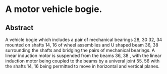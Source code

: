 # A motor vehicle bogie.

## Abstract
A vehicle bogie which includes a pair of mechanical bearings 28, 30 32, 34 mounted on shafts 14, 16 of wheel assemblies and U shaped beam 36, 38 surrounding the shafts and bridging the pairs of mechanical bearings. A linear induction motor is suspended from the beams 36, 38 , with the linear induction motor being coupled to the beams by a univeral joint 55, 56 with the shafts 14, 16 being permitted to move in horizontal and vertical planes.